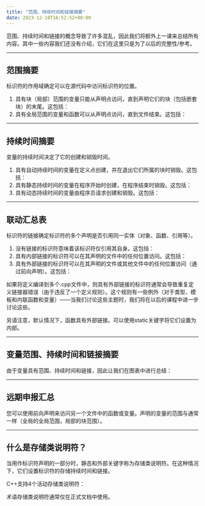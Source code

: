 ```yaml
---
title: "范围、持续时间和链接摘要"
date: 2023-12-18T16:52:52+08:00
---
```


范围、持续时间和链接的概念导致了许多混乱，因此我们将额外上一课来总结所有内容。其中一些内容我们还没有介绍，它们在这里只是为了以后的完整性/参考。





***
## 范围摘要

标识符的作用域确定可以在源代码中访问标识符的位置。

1. 具有块（局部）范围的变量只能从声明点访问，直到声明它们的块（包括嵌套块）的末尾。这包括：
2. 具有全局范围的变量和函数可以从声明点访问，直到文件结束。这包括：


***
## 持续时间摘要

变量的持续时间决定了它的创建和销毁时间。

1. 具有自动持续时间的变量在定义点创建，并在退出它们所属的块时销毁。这包括：
2. 具有静态持续时间的变量在程序开始时创建，在程序结束时销毁。这包括：
3. 具有动态持续时间的变量由程序员请求创建和销毁。这包括：


***
## 联动汇总表

标识符的链接确定标识符的多个声明是否引用同一实体（对象、函数、引用等）。

1. 没有链接的标识符意味着该标识符仅引用其自身。这包括：
2. 具有内部链接的标识符可以在其声明的文件中的任何位置访问。这包括：
3. 具有外部链接的标识符可以在其声明的文件或其他文件中的任何位置访问（通过前向声明）。这包括：


如果将定义编译到多个.cpp文件中，则具有外部链接的标识符通常会导致重复定义链接器错误（由于违反了一个定义规则）。这个规则有一些例外（对于类型、模板和内联函数和变量）——当我们讨论这些主题时，我们将在以后的课程中进一步讨论这些。

另请注意，默认情况下，函数具有外部链接。可以使用static关键字将它们设置为内部。

***
## 变量范围、持续时间和链接摘要

由于变量具有范围、持续时间和链接，因此让我们在图表中进行总结：

***
## 远期申报汇总

您可以使用前向声明来访问另一个文件中的函数或变量。声明的变量的范围与通常一样（全局的全局范围，局部的块范围）。

***
## 什么是存储类说明符？

当用作标识符声明的一部分时，静态和外部关键字称为存储类说明符。在这种情况下，它们设置标识符的存储持续时间和链接。

C++支持4个活动存储类说明符：

术语存储类说明符通常仅在正式文档中使用。

